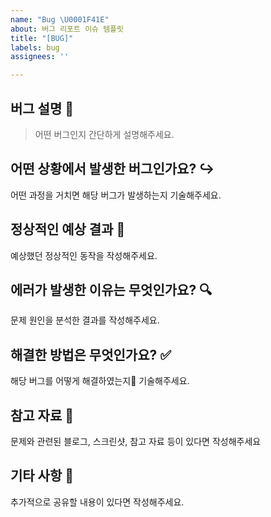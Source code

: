 ```yaml
---
name: "Bug \U0001F41E"
about: 버그 리포트 이슈 템플릿
title: "[BUG]"
labels: bug
assignees: ''

---
```


## 버그 설명 🐞
> 어떤 버그인지 간단하게 설명해주세요.  

## 어떤 상황에서 발생한 버그인가요? ↪️
어떤 과정을 거치면 해당 버그가 발생하는지 기술해주세요.

## 정상적인 예상 결과 🎯
예상했던 정상적인 동작을 작성해주세요.  


## 에러가 발생한 이유는 무엇인가요? 🔍
문제 원인을 분석한 결과를 작성해주세요.  

## 해결한 방법은 무엇인가요? ✅
해당 버그를 어떻게 해결하였는지 기술해주세요.  

## 참고 자료 🔗
문제와 관련된 블로그, 스크린샷, 참고 자료 등이 있다면 작성해주세요

## 기타 사항 📝
추가적으로 공유할 내용이 있다면 작성해주세요.
